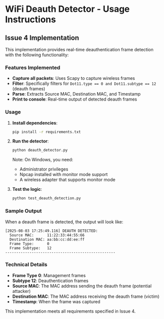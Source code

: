# WiFi Deauth Detector - Usage Instructions

## Issue 4 Implementation

This implementation provides real-time deauthentication frame detection with the following functionality:

### Features Implemented
- **Capture all packets**: Uses Scapy to capture wireless frames
- **Filter**: Specifically filters for `Dot11.type == 0 and Dot11.subtype == 12` (deauth frames)
- **Parse**: Extracts Source MAC, Destination MAC, and Timestamp
- **Print to console**: Real-time output of detected deauth frames

### Usage

1. **Install dependencies**:
   ```bash
   pip install -r requirements.txt
   ```

2. **Run the detector**:
   ```bash
   python deauth_detector.py
   ```
   
   Note: On Windows, you need:
   - Administrator privileges
   - Npcap installed with monitor mode support
   - A wireless adapter that supports monitor mode

3. **Test the logic**:
   ```bash
   python test_deauth_detection.py
   ```

### Sample Output

When a deauth frame is detected, the output will look like:
```
[2025-08-03 17:25:49.116] DEAUTH DETECTED:
  Source MAC:      11:22:33:44:55:66
  Destination MAC: aa:bb:cc:dd:ee:ff
  Frame Type:      0
  Frame Subtype:   12
--------------------------------------------------
```

### Technical Details

- **Frame Type 0**: Management frames
- **Subtype 12**: Deauthentication frames
- **Source MAC**: The MAC address sending the deauth frame (potential attacker)
- **Destination MAC**: The MAC address receiving the deauth frame (victim)
- **Timestamp**: When the frame was captured

This implementation meets all requirements specified in Issue 4.